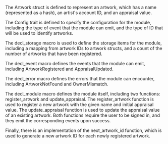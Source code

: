 The Artwork struct is defined to represent an artwork, which has a name (represented as a hash), an artist's account ID, and an appraisal value.

The Config trait is defined to specify the configuration for the module, including the type of event that the module can emit, and the type of ID that will be used to identify artworks.

The decl_storage macro is used to define the storage items for the module, including a mapping from artwork IDs to artwork structs, and a count of the number of artworks that have been registered.

The decl_event macro defines the events that the module can emit, including ArtworkRegistered and AppraisalUpdated.

The decl_error macro defines the errors that the module can encounter, including ArtworkNotFound and OwnerMismatch.

The decl_module macro defines the module itself, including two functions: register_artwork and update_appraisal. The register_artwork function is used to register a new artwork with the given name and initial appraisal value. The update_appraisal function is used to update the appraisal value of an existing artwork. Both functions require the user to be signed in, and they emit the corresponding events upon success.

Finally, there is an implementation of the next_artwork_id function, which is used to generate a new artwork ID for each newly registered artwork.
